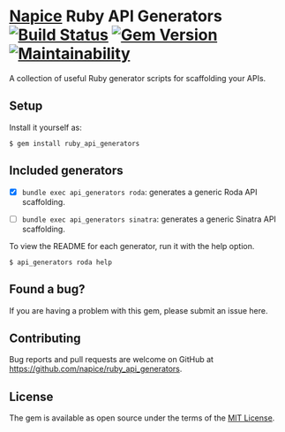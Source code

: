 # [Napice](http://napice.com) Ruby API Generators [![Build Status](https://travis-ci.org/Napice/ruby_api_generators.svg?branch=master)](https://travis-ci.org/Napice/ruby_api_generators) [![Gem Version](https://badge.fury.io/rb/ruby_api_generators.svg)](https://badge.fury.io/rb/ruby_api_generators) [![Maintainability](https://api.codeclimate.com/v1/badges/e33738cf02e5922b6355/maintainability)](https://codeclimate.com/github/Napice/ruby_api_generators/maintainability)

A collection of useful Ruby generator scripts for scaffolding your APIs.

## Setup

Install it yourself as:

    $ gem install ruby_api_generators

## Included generators

- [x] `bundle exec api_generators roda`: generates a generic Roda API scaffolding.

- [ ] `bundle exec api_generators sinatra`: generates a generic Sinatra API scaffolding.

To view the README for each generator, run it with the help option.

    $ api_generators roda help

## Found a bug?

If you are having a problem with this gem, please submit an issue here.

## Contributing

Bug reports and pull requests are welcome on GitHub at https://github.com/napice/ruby_api_generators.

## License

The gem is available as open source under the terms of the [MIT License](https://opensource.org/licenses/MIT).
